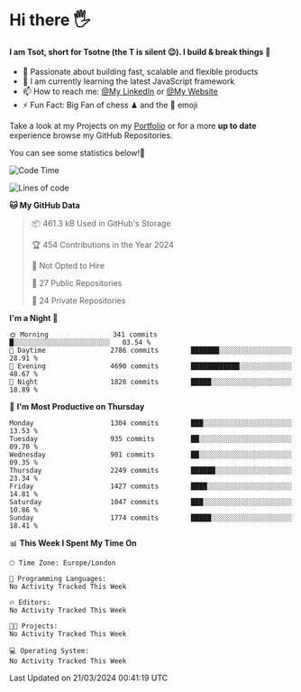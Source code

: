 # Hi there :raised_hand_with_fingers_splayed:
#### I am Tsot, short for Tsotne (the T is silent :wink:). I build & break things :space_invader:
- :telescope: Passionate about building fast, scalable and flexible products
- :seedling: I am currently learning the latest JavaScript framework 
- :mailbox: How to reach me: [@My LinkedIn](https://www.linkedin.com/in/tsotne-gvadzabia/) or [@My Website](https://tsotne.co.uk/contact)
- :zap: Fun Fact: Big Fan of chess ♟ and the 👾 emoji

Take a look at my Projects on my [Portfolio](https://tsotne.co.uk/) or for a more **up to date** experience browse my GitHub Repositories.

You can see some statistics below!:space_invader:
<!--START_SECTION:waka-->
![Code Time](http://img.shields.io/badge/Code%20Time-761%20hrs%202%20mins-blue)

![Lines of code](https://img.shields.io/badge/From%20Hello%20World%20I%27ve%20Written-5.0%20million%20lines%20of%20code-blue)

**🐱 My GitHub Data** 

> 📦 461.3 kB Used in GitHub's Storage 
 > 
> 🏆 454 Contributions in the Year 2024
 > 
> 🚫 Not Opted to Hire
 > 
> 📜 27 Public Repositories 
 > 
> 🔑 24 Private Repositories 
 > 
**I'm a Night 🦉** 

```text
🌞 Morning                341 commits         █░░░░░░░░░░░░░░░░░░░░░░░░   03.54 % 
🌆 Daytime                2786 commits        ███████░░░░░░░░░░░░░░░░░░   28.91 % 
🌃 Evening                4690 commits        ████████████░░░░░░░░░░░░░   48.67 % 
🌙 Night                  1820 commits        █████░░░░░░░░░░░░░░░░░░░░   18.89 % 
```
📅 **I'm Most Productive on Thursday** 

```text
Monday                   1304 commits        ███░░░░░░░░░░░░░░░░░░░░░░   13.53 % 
Tuesday                  935 commits         ██░░░░░░░░░░░░░░░░░░░░░░░   09.70 % 
Wednesday                901 commits         ██░░░░░░░░░░░░░░░░░░░░░░░   09.35 % 
Thursday                 2249 commits        ██████░░░░░░░░░░░░░░░░░░░   23.34 % 
Friday                   1427 commits        ████░░░░░░░░░░░░░░░░░░░░░   14.81 % 
Saturday                 1047 commits        ███░░░░░░░░░░░░░░░░░░░░░░   10.86 % 
Sunday                   1774 commits        █████░░░░░░░░░░░░░░░░░░░░   18.41 % 
```


📊 **This Week I Spent My Time On** 

```text
🕑︎ Time Zone: Europe/London

💬 Programming Languages: 
No Activity Tracked This Week

🔥 Editors: 
No Activity Tracked This Week

🐱‍💻 Projects: 
No Activity Tracked This Week

💻 Operating System: 
No Activity Tracked This Week
```


 Last Updated on 21/03/2024 00:41:19 UTC
<!--END_SECTION:waka-->
